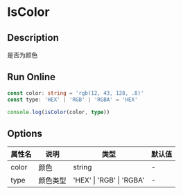 # IsColor

## Description
是否为颜色

## Run Online

<RunCode :language="ts" :dependency="`
function isColor(color: string, type: 'HEX' | 'RGB' | 'RGBA'): boolean {
  const typeMap = {
    HEX: /^#([0-9a-fA-F]{6}|[0-9a-fA-F]{3})\$/g,
    RGB: /^[rR][gG][bB][\\(]([\\s]*(2[0-4][0-9]|25[0-5]|[01]?[0-9][0-9]?)[\\s]*,[\\s]*){2}([\\s]*(2[0-4][0-9]|25[0-5]|[01]?[0-9][0-9]?)[\\s]*){1}[\\)]\$/g,
    RGBA: /^[rR][gG][bB][aA][\\(]([\\s]*(2[0-4][0-9]|25[0-5]|[01]?[0-9][0-9]?)[\\s]*,[\\s]*){3}[\\s]*(1|1.0|0|0.[0-9])[\\s]*[\\)]{1}\$/g,
  }
  return typeMap[type].test(color)
}`">

```ts
const color: string = 'rgb(12, 43, 128, .8)'
const type: 'HEX' | 'RGB' | 'RGBA' = 'HEX'

console.log(isColor(color, type))
```

</RunCode>

## Options

<div class="utils-table">

| 属性名 | 说明 | 类型 | 默认值 |
| --- | --- | --- | --- |
| color | 颜色 | string | - |
| type | 颜色类型 | 'HEX' \| 'RGB' \| 'RGBA' | - |

</div>